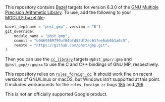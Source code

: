 This repository contains [Bazel](https://bazel.build/) targets for
version 6.3.0 of the [GNU Multiple Precision Arithmetic
Library](https://gmplib.org/).  To use, add the following to your [MODULE.bazel
file](https://bazel.build/external/overview#bzlmod):

```python
bazel_dep(name = "phst_gmp", version = "0")
git_override(
    module_name = "phst_gmp",
    commit = "b0469369799af64bfd53df2ec61fee5ab0b1a0c0",
    remote = "https://github.com/phst/gmp.git",
)
```

Then you can use the
[`cc_library`](https://docs.bazel.build/versions/master/be/c-cpp.html#cc_library)
targets `@phst_gmp//:gmp` and `@phst_gmp//:gmpxx` to use the C and C++ bindings
of GNU MP, respectively.

This repository relies on
[`rules_foreign_cc`](https://github.com/bazelbuild/rules_foreign_cc).  It
should work fine on recent versions of GNU/Linux or macOS, but Windows isn’t
supported at this point.  It includes workarounds for the `rules_foreign_cc`
bugs [185](https://github.com/bazelbuild/rules_foreign_cc/issues/185) and
[296](https://github.com/bazelbuild/rules_foreign_cc/issues/296).

This is not an officially supported Google product.
